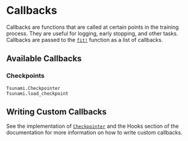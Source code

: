 # Callbacks

Callbacks are functions that are called at certain points in the training process. They are useful for logging, early stopping, and other tasks. Callbacks are passed to the [`fit!`](@ref) function as a list of callbacks.


## Available Callbacks

### Checkpoints 

```@docs
Tsunami.Checkpointer
Tsunami.load_checkpoint
```

## Writing Custom Callbacks

See the implementation of [`Checkpointer`](@ref) and the 
Hooks section of the documentation for more information
on how to write custom callbacks.
